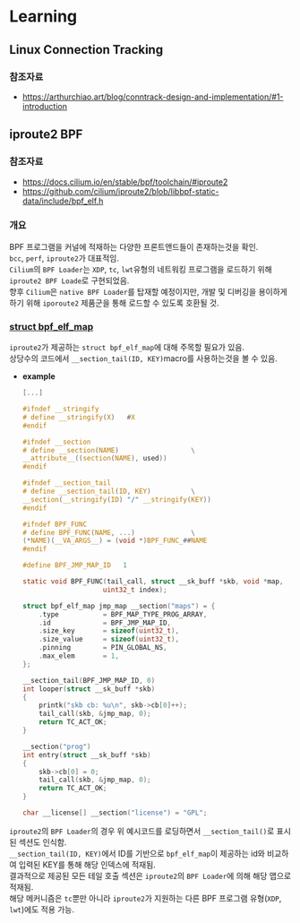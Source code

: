 # Learning

## Linux Connection Tracking
### 참조자료
* https://arthurchiao.art/blog/conntrack-design-and-implementation/#1-introduction


## iproute2 BPF
### 참조자료
* https://docs.cilium.io/en/stable/bpf/toolchain/#iproute2
* https://github.com/cilium/iproute2/blob/libbpf-static-data/include/bpf_elf.h

### 개요
BPF 프로그램을 커널에 적재하는 다양한 프론트앤드들이 존재하는것을 확인.\
`bcc`, `perf`, `iproute2`가 대표적임.\
`Cilium`의 `BPF Loader`는 `XDP`, `tc`, `lwt`유형의 네트워킹 프로그램을 로드하기 위해  `iproute2 BPF Loade`로 구현되었음.\
향후 `Cilium`은 `native BPF Loader`를 탑재할 예정이지만, 개발 및 디버깅을 용이하게 하기 위해 `iporoute2` 제품군을 통해 로드할 수 있도록 호환될 것.

### [struct bpf_elf_map](https://github.com/cilium/iproute2/blob/libbpf-static-data/include/bpf_elf.h)
`iproute2`가 제공하는 `struct bpf_elf_map`에 대해 주목할 필요가 있음.\
상당수의 코드에서 `__section_tail(ID, KEY)`macro를 사용하는것을 볼 수 있음.
* **example**
	```c
	[...]

	#ifndef __stringify
	# define __stringify(X)   #X
	#endif

	#ifndef __section
	# define __section(NAME)                  \
	__attribute__((section(NAME), used))
	#endif

	#ifndef __section_tail
	# define __section_tail(ID, KEY)          \
	__section(__stringify(ID) "/" __stringify(KEY))
	#endif

	#ifndef BPF_FUNC
	# define BPF_FUNC(NAME, ...)              \
	(*NAME)(__VA_ARGS__) = (void *)BPF_FUNC_##NAME
	#endif

	#define BPF_JMP_MAP_ID   1

	static void BPF_FUNC(tail_call, struct __sk_buff *skb, void *map,
						uint32_t index);

	struct bpf_elf_map jmp_map __section("maps") = {
		.type           = BPF_MAP_TYPE_PROG_ARRAY,
		.id             = BPF_JMP_MAP_ID,
		.size_key       = sizeof(uint32_t),
		.size_value     = sizeof(uint32_t),
		.pinning        = PIN_GLOBAL_NS,
		.max_elem       = 1,
	};

	__section_tail(BPF_JMP_MAP_ID, 0)
	int looper(struct __sk_buff *skb)
	{
		printk("skb cb: %u\n", skb->cb[0]++);
		tail_call(skb, &jmp_map, 0);
		return TC_ACT_OK;
	}

	__section("prog")
	int entry(struct __sk_buff *skb)
	{
		skb->cb[0] = 0;
		tail_call(skb, &jmp_map, 0);
		return TC_ACT_OK;
	}

	char __license[] __section("license") = "GPL";
	```
`iproute2`의 `BPF Loader`의 경우 위 예시코드를 로딩하면서 `__section_tail()`로 표시된 섹션도 인식함.\
`__section_tail(ID, KEY)`에서 ID를 기반으로 `bpf_elf_map`이 제공하는 id와 비교하여 입력된 KEY를 통해 해당 인덱스에 적재됨.\
결과적으로 제공된 모든 테일 호출 섹션은 `iproute2`의 `BPF Loader`에 의해 해당 맵으로 적재됨.\
해당 메커니즘은 `tc`뿐만 아니라 `iproute2`가 지원하는 다른 BPF 프로그램 유형(`XDP`, `lwt`)에도 적용 가능.